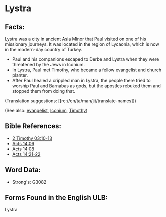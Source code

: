 # Lystra

## Facts:

Lystra was a city in ancient Asia Minor that Paul visited on one of his missionary journeys. It was located in the region of Lycaonia, which is now in the modern-day country of Turkey.

* Paul and his companions escaped to Derbe and Lystra when they were threatened by the Jews in Iconium.
* In Lystra, Paul met Timothy, who became a fellow evangelist and church planter.
* After Paul healed a crippled man in Lystra, the people there tried to worship Paul and Barnabas as gods, but the apostles rebuked them and stopped them from doing that.

(Translation suggestions: [[rc://en/ta/man/jit/translate-names]])

(See also: [evangelist](../kt/evangelism.md), [Iconium](../names/iconium.md), [Timothy](../names/timothy.md))

## Bible References:

* [2 Timothy 03:10-13](rc://en/tn/help/2ti/03/10)
* [Acts 14:06](rc://en/tn/help/act/14/06)
* [Acts 14:08](rc://en/tn/help/act/14/08)
* [Acts 14:21-22](rc://en/tn/help/act/14/21)

## Word Data:

* Strong's: G3082

## Forms Found in the English ULB:

Lystra
